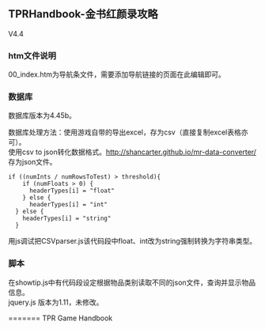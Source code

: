 TPRHandbook-金书红颜录攻略
----
V4.4


### htm文件说明

00_index.htm为导航条文件，需要添加导航链接的页面在此编辑即可。


### 数据库

数据库版本为4.45b。

数据库处理方法：使用游戏自带的导出excel，存为csv（直接复制excel表格亦可）。  
使用csv to json转化数据格式。http://shancarter.github.io/mr-data-converter/  
存为json文件。

    if ((numInts / numRowsToTest) > threshold){
        if (numFloats > 0) {
          headerTypes[i] = "float"
        } else {
          headerTypes[i] = "int"
      } else {
        headerTypes[i] = "string"
      }
用js调试把CSVparser.js该代码段中float、int改为string强制转换为字符串类型。

### 脚本   
在showtip.js中有代码段设定根据物品类别读取不同的json文件，查询并显示物品信息。  
jquery.js 版本为1.11，未修改。




=======
TPR Game Handbook
